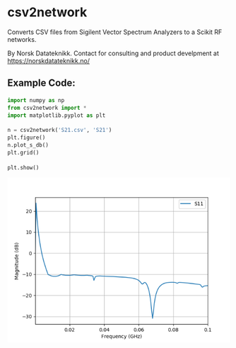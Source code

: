 # csv2network
Converts CSV files from Sigilent Vector Spectrum Analyzers to a Scikit RF networks.

By Norsk Datateknikk. Contact for consulting and product develpment at https://norskdatateknikk.no/

## Example Code:

```python
import numpy as np
from csv2network import *
import matplotlib.pyplot as plt

n = csv2network('S21.csv', 'S21')
plt.figure()
n.plot_s_db()
plt.grid()

plt.show()
```

![Resulting Image](result.png)
